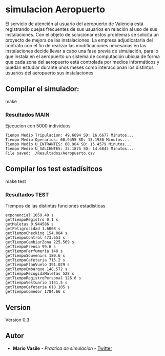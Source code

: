 # simulacion Aeropuerto
El servicio de atención al usuario del aeropuerto de Valencia está registrando quejas frecuentes de sus
usuarios en relación al uso de sus instalaciones. Con el objeto de solucionar estos problemas se solicita un
proyecto de mejora de las instalaciones.
La empresa adjudicataria del contrato con el fin de realizar las modificaciones necesarias en las instalaciones
decide llevar a cabo una fase previa de simulación, para lo que instala en el aeropuerto un sistema de
computación ubicua de forma que cada zona del aeropuerto está controlada por medios informáticos y
puedan estudiar durante unos meses como interaccionan los distintos usuarios del aeropuerto sus
instalaciones
## Compilar el simulador:
make 
### Resultados MAIN
Ejecucion con 5000 individuos
```
Tiempo Medio Tripulacion: 49.6094 SD: 16.6677 Minutos...
Tiempo Medio Operarios: 60.9455 SD: 13.1936 Minutos...
Tiempo Medio U_ENTRANTES: 60.904 SD: 15.4579 Minutos...
Tiempo Medio U_SALIENTES: 35.1875 SD: 14.6845 Minutos...
File saved: ./Resultados/Aeropuerto.csv
```

## Compilar los test estadísitcos
make test
### Resultados TEST
Tiempos de las distintas funciones estadísticas
```
exponencial 1059.48 s
getTiempoRegistro 0.1 s
getMaletas 0.944586 s
getPeligrosidad 1.6008 s
getTiempoChecking 154.084 s
getTiempoControl 473.653 s
getTiempoCambiarZona 225.569 s
getTiempoPrensa 99.6 s
getTiempoPerfumeria 148 s
getTiempoSouvenirs 180.6 s
getTiempoCafeteria 715.2 s
getTiempoPlanVuelo 391.029 s
getTiempoEmbarque 148.572 s
getTiempoRecogidaMaletas 528 s
getTiempoRegistroPersonal 126.6 s
getTiempoVestuario 1141.5 s
getTiempoCafeteria 618.105 s
getTiempoComedor 1784.66 s
```

## Version

Version 0.3 

## Autor

* **Mario Vasile** - *Practica de simulacion* - [Twitter](https://twitter.com/MarioSkill)
